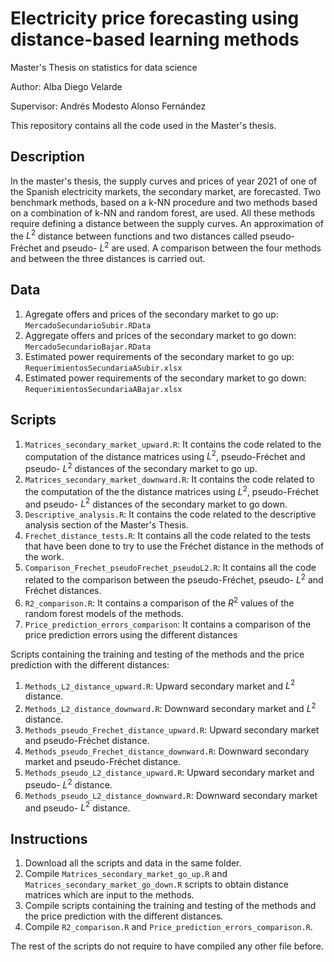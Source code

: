 # Electricity price forecasting using distance-based learning methods

Master's Thesis on statistics for data science

Author: Alba Diego Velarde

Supervisor: Andrés Modesto Alonso Fernández

This repository contains all the code used in the Master's thesis.  

## Description 

In the master's thesis, the supply curves and prices of year 2021 of one of the Spanish electricity markets, the secondary market, are forecasted. Two benchmark methods, based on a k-NN procedure and two methods based on a combination of k-NN and random forest, are used. All these methods require defining a distance between the supply curves. An approximation of the $L^2$ distance between functions and two distances called pseudo-Fréchet and pseudo- $L^2$ are used. A comparison between the four methods and between the three distances is carried out.

## Data

1.  Agregate offers and prices of the secondary market to go up: `MercadoSecundarioSubir.RData`
2.  Aggregate offers and prices of the secondary market to go down: `MercadoSecundarioBajar.RData`
3.  Estimated power requirements of the secondary market to go up: `RequerimientosSecundariaASubir.xlsx`
4.  Estimated power requirements of the secondary market to go down: `RequerimientosSecundariaABajar.xlsx`

## Scripts 

1. `Matrices_secondary_market_upward.R`: It contains the code related to the computation of the distance matrices using $L^2$, pseudo-Fréchet and pseudo- $L^2$ distances of the secondary market to go up.
2. `Matrices_secondary_market_downward.R`: It contains the code related to the computation of the the distance matrices using $L^2$, pseudo-Fréchet and pseudo- $L^2$ distances of the secondary market to go down.
3. `Descriptive_analysis.R`: It contains the code related to the descriptive analysis section of the Master's Thesis.
4. `Frechet_distance_tests.R`: It contains all the code related to the tests that have been done to try to use the Fréchet distance in the methods of the work.
5. `Comparison_Frechet_pseudoFrechet_pseudoL2.R`: It contains all the code related to the comparison between the pseudo-Fréchet, pseudo- $L^2$ and Fréchet distances.
6. `R2_comparison.R`: It contains a comparison of the $R^2$ values of the random forest models of the methods.
7. `Price_prediction_errors_comparison`: It contains a comparison of the price prediction errors using the different distances

Scripts containing the training and testing of the methods and the price prediction with the different distances:
1. `Methods_L2_distance_upward.R`: Upward secondary market and $L^2$ distance.
2. `Methods_L2_distance_downward.R`: Downward secondary market and $L^2$ distance.
3. `Methods_pseudo_Frechet_distance_upward.R`: Upward secondary market and pseudo-Fréchet distance.
4. `Methods_pseudo_Frechet_distance_downward.R`: Downward secondary market and pseudo-Fréchet distance.
5. `Methods_pseudo_L2_distance_upward.R`: Upward secondary market and pseudo- $L^2$ distance.
6. `Methods_pseudo_L2_distance_downward.R`: Downward secondary market and pseudo- $L^2$ distance.



## Instructions

1. Download all the scripts and data in the same folder.
2. Compile `Matrices_secondary_market_go_up.R` and `Matrices_secondary_market_go_down.R` scripts to obtain distance matrices which are input to the methods.
3. Compile scripts containing the training and testing of the methods and the price prediction with the different distances.
4. Compile `R2_comparison.R` and `Price_prediction_errors_comparison.R`.

The rest of the scripts do not require to have compiled any other file before.
